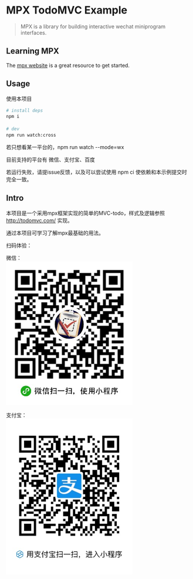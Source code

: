 # MPX TodoMVC Example

> MPX is a library for building interactive wechat miniprogram interfaces. 

## Learning MPX
The [mpx website](https://didi.github.io/mpx/) is a great resource to get started.

## Usage

使用本项目

```bash
# install deps
npm i

# dev
npm run watch:cross
```

若只想看某一平台的，npm run watch --mode=wx

目前支持的平台有 微信、支付宝、百度

若运行失败，请提issue反馈，以及可以尝试使用 npm ci 使依赖和本示例提交时完全一致。

## Intro

本项目是一个采用mpx框架实现的简单的MVC-todo，样式及逻辑参照 http://todomvc.com/ 实现。

通过本项目可学习了解mpx最基础的用法。

扫码体验：

微信：  
![微信小程序二维码](./wx-qrcode.jpg)

支付宝：  
![支付宝小程序二维码](ali-qrcode.jpg)
